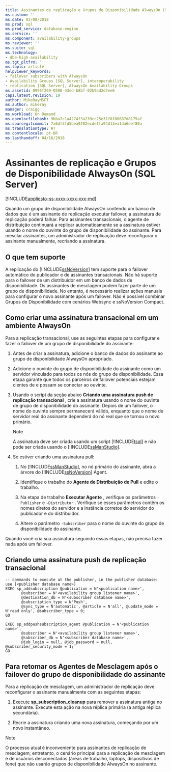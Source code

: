 ```yaml
---
title: Assinantes de replicação e Grupos de Disponibilidade AlwaysOn (SQL Server) | Microsoft Docs
ms.custom: ''
ms.date: 03/08/2018
ms.prod: sql
ms.prod_service: database-engine
ms.service: ''
ms.component: availability-groups
ms.reviewer: ''
ms.suite: sql
ms.technology:
- dbe-high-availability
ms.tgt_pltfrm: ''
ms.topic: article
helpviewer_keywords:
- failover subscribers with AlwaysOn
- Availability Groups [SQL Server], interoperability
- replication [SQL Server], AlwaysOn Availability Groups
ms.assetid: 0995f269-0580-43ed-b8bf-02b9ad2d7ee6
caps.latest.revision: 19
author: MikeRayMSFT
ms.author: mikeray
manager: craigg
ms.workload: On Demand
ms.openlocfilehash: 9bba7c1a4274f3a239cc25e31f8f88687d8175af
ms.sourcegitcommit: 7a6df3fd5bea9282ecdeffa94d13ea1da6def80a
ms.translationtype: HT
ms.contentlocale: pt-BR
ms.lasthandoff: 04/16/2018
---
```

# <a name="replication-subscribers-and-always-on-availability-groups-sql-server"></a>Assinantes de replicação e Grupos de Disponibilidade AlwaysOn (SQL Server)
[!INCLUDE[appliesto-ss-xxxx-xxxx-xxx-md](../../../includes/appliesto-ss-xxxx-xxxx-xxx-md.md)]

  Quando um grupo de disponibilidade AlwaysOn contendo um banco de dados que é um assinante de replicação executar failover, a assinatura de replicação poderá falhar. Para assinantes transacionais, o agente de distribuição continuará a replicar automaticamente se a assinatura estiver usando o nome do ouvinte do grupo de disponibilidade do assinante. Para mesclar assinantes, um administrador de replicação deve reconfigurar o assinante manualmente, recriando a assinatura.  
  
## <a name="what-is-supported"></a>O que tem suporte  
 A replicação do [!INCLUDE[ssNoVersion](../../../includes/ssnoversion-md.md)] tem suporte para o failover automático do publicador e de assinantes transacionais. Não há suporte para o failover de um distribuidor em um banco de dados de disponibilidade. Os assinantes de mesclagem podem fazer parte de um grupo de disponibilidade. No entanto, é necessário realizar ações manuais para configurar o novo assinante após um failover. Não é possível combinar Grupos de Disponibilidade com cenários Websync e ssNoVersion Compact.  
  
## <a name="how-to-create-transactional-subscription-in-an-always-on-environment"></a>Como criar uma assinatura transacional em um ambiente AlwaysOn  
 Para a replicação transacional, use as seguintes etapas para configurar e fazer o failover de um grupo de disponibilidade do assinante:  
  
1.  Antes de criar a assinatura, adicione o banco de dados do assinante ao grupo de disponibilidade AlwaysOn apropriado.  
  
2.  Adicione o ouvinte do grupo de disponibilidade do assinante como um servidor vinculado para todos os nós do grupo de disponibilidade. Essa etapa garante que todos os parceiros de failover potenciais estejam cientes de e possam se conectar ao ouvinte.  
  
3.  Usando o script da seção abaixo **Criando uma assinatura push de replicação transacional** , crie a assinatura usando o nome do ouvinte de grupo de disponibilidade do assinante. Depois de um failover, o nome do ouvinte sempre permanecerá válido, enquanto que o nome de servidor real do assinante dependerá do nó real que se tornou o novo primário.  
  
    > [!NOTE]  
    >  A assinatura deve ser criada usando um script [!INCLUDE[tsql](../../../includes/tsql-md.md)] e não pode ser criada usando o [!INCLUDE[ssManStudio](../../../includes/ssmanstudio-md.md)].  
  
4.  Se estiver criando uma assinatura pull:  
  
    1.  No [!INCLUDE[ssManStudio](../../../includes/ssmanstudio-md.md)], no nó primário do assinante, abra a árvore do [!INCLUDE[ssNoVersion](../../../includes/ssnoversion-md.md)] Agent.  
  
    2.  Identifique o trabalho do **Agente de Distribuição de Pull** e edite o trabalho.  
  
    3.  Na etapa de trabalho **Executar Agente** , verifique os parâmetros `-Publisher` e `-Distributor` . Verifique se esses parâmetros contêm os nomes diretos do servidor e a instância corretos do servidor do publicador e do distribuidor.  
  
    4.  Altere o parâmetro `-Subscriber` para o nome do ouvinte do grupo de disponibilidade do assinante.  
  
 Quando você cria sua assinatura seguindo essas etapas, não precisa fazer nada após um failover.  
  
## <a name="creating-a-transactional-replication-push-subscription"></a>Criando uma assinatura push de replicação transacional  
  
```  
-- commands to execute at the publisher, in the publisher database:  
use [<publisher database name>]  
EXEC sp_addsubscription @publication = N'<publication name>',   
       @subscriber = N'<availability group listener name>',   
       @destination_db = N'<subscriber database name>',   
       @subscription_type = N'Push',   
       @sync_type = N'automatic', @article = N'all', @update_mode = N'read only', @subscriber_type = 0;  
GO  
  
EXEC sp_addpushsubscription_agent @publication = N'<publication name>',   
       @subscriber = N'<availability group listener name>',   
       @subscriber_db = N'<subscriber database name>',   
       @job_login = null, @job_password = null, @subscriber_security_mode = 1;  
GO  
```  
  
## <a name="to-resume-the-merge-agents-after-the-availability-group-of-the-subscriber-fails-over"></a>Para retomar os Agentes de Mesclagem após o failover do grupo de disponibilidade do assinante  
 Para a replicação de mesclagem, um administrador de replicação deve reconfigurar o assinante manualmente com as seguintes etapas:  
  
1.  Execute **sp_subscription_cleanup** para remover a assinatura antiga no assinante. Execute esta ação na nova réplica primária (a antiga réplica secundária).  
  
2.  Recrie a assinatura criando uma nova assinatura, começando por um novo instantâneo.  
  
> [!NOTE]  
>  O processo atual é inconveniente para assinantes de replicação de mesclagem; entretanto, o cenário principal para a replicação de mesclagem é de usuários desconectados (áreas de trabalho, laptops, dispositivos de fone) que não usarão grupos de disponibilidade AlwaysOn no assinante.  
  
  
